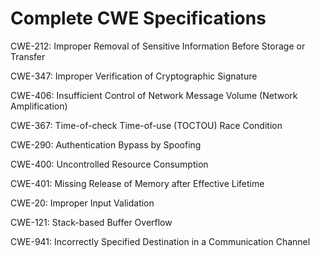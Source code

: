 

# Complete CWE Specifications

CWE-212: Improper Removal of Sensitive Information Before Storage or Transfer

CWE-347: Improper Verification of Cryptographic Signature

CWE-406: Insufficient Control of Network Message Volume (Network Amplification)

CWE-367: Time-of-check Time-of-use (TOCTOU) Race Condition

CWE-290: Authentication Bypass by Spoofing

CWE-400: Uncontrolled Resource Consumption

CWE-401: Missing Release of Memory after Effective Lifetime

CWE-20: Improper Input Validation

CWE-121: Stack-based Buffer Overflow

CWE-941: Incorrectly Specified Destination in a Communication Channel